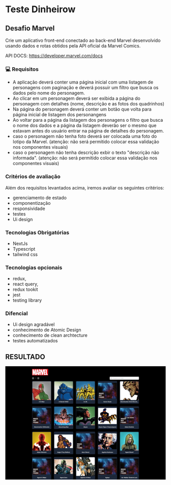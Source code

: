 # Teste Dinheirow

## Desafio Marvel
Crie um aplicativo front-end conectado ao back-end Marvel desenvolvido usando dados e rotas obtidos pela API oficial da Marvel Comics.

API DOCS: https://developer.marvel.com/docs

### 💻 Requisitos

- A aplicação deverá conter uma página inicial com uma listagem de personagens com paginação e deverá possuir um filtro que busca os dados pelo nome do personagem.
- Ao clicar em um personagem deverá ser exibida a página do personagem com detalhes (nome, descrição e as fotos dos quadrinhos)
- Na página do personagem deverá conter um botão que volta para página inicial de listagem dos personangens
- Ao voltar para a página da listagem dos personagens o filtro que busca o nome dos dados e a página da listagem deverão ser o mesmo que estavam antes do usuário entrar na página de detalhes do personagem.
- caso o personagem não tenha foto deverá ser colocada uma foto do lotipo da Marvel.
(atenção: não será permitido colocar essa validação nos componentes visuais)
- caso o personagem não tenha descrição exbir o texto "descrição não informada". 
(atenção: não será permitido colocar essa validação nos componentes visuais)

### Critérios de avaliação
Além dos requisitos levantados acima, iremos avaliar os seguintes critérios:
  - gerenciamento de estado
  - componentização
  - responsividade
  - testes
  - Ui design

### Tecnologias Obrigatórias
 - NextJs
 - Typescript
 - tailwind css

### Tecnologias opcionais 
 - redux,
 - react query,
 - redux tookit
 - jest
 - testing library

### Difencial
 - Ui design agradável
 - conhecimento de Atomic Design 
 - conhecimento de clean archtecture
 - testes automatizados

 ## RESULTADO
![alt text](public/img/image.png)


